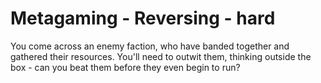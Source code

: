 # Metagaming - Reversing - hard

You come across an enemy faction, who have banded together and gathered their resources. You'll need to outwit them, thinking outside the box - can you beat them before they even begin to run?

